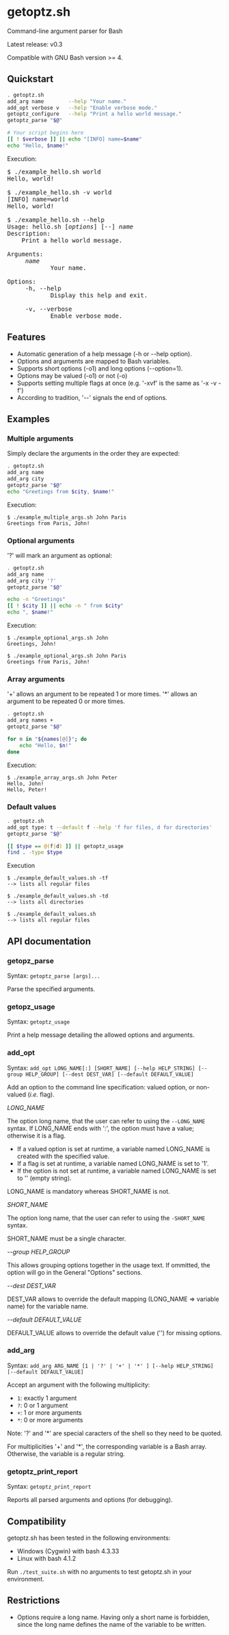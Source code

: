 # getoptz.sh

Command-line argument parser for Bash

Latest release: v0.3

Compatible with GNU Bash version >= 4.

## Quickstart
```bash
. getoptz.sh
add_arg name        --help "Your name."
add_opt verbose v   --help "Enable verbose mode."
getoptz_configure   --help "Print a hello world message."
getoptz_parse "$@"

# Your script begins here
[[ ! $verbose ]] || echo "[INFO] name=$name"
echo "Hello, $name!"
```

Execution:
<pre>
$ ./example_hello.sh world
Hello, world!

$ ./example_hello.sh -v world
[INFO] name=world
Hello, world!

$ ./example_hello.sh --help
Usage: hello.sh [<i>options</i>] [--] <i>name</i>
Description:
    Print a hello world message.

Arguments:
     <i>name</i>
            Your name.

Options:
     -h, --help
            Display this help and exit.

     -v, --verbose
            Enable verbose mode.
</pre>

## Features
* Automatic generation of a help message (-h or --help option).
* Options and arguments are mapped to Bash variables.
* Supports short options (-o1) and long options (--option=1).
* Options may be valued (-o1) or not (-o)
* Supports setting multiple flags at once (e.g. '-xvf' is the same as '-x -v -f')
* According to tradition, '--' signals the end of options.

## Examples
### Multiple arguments
Simply declare the arguments in the order they are expected:
```bash
. getoptz.sh
add_arg name
add_arg city
getoptz_parse "$@"
echo "Greetings from $city, $name!"
```

Execution:
```
$ ./example_multiple_args.sh John Paris
Greetings from Paris, John!
```

### Optional arguments
'?' will mark an argument as optional:
```bash
. getoptz.sh
add_arg name
add_arg city '?'
getoptz_parse "$@"

echo -n "Greetings"
[[ ! $city ]] || echo -n " from $city"
echo ", $name!"
```

Execution:
```
$ ./example_optional_args.sh John
Greetings, John!

$ ./example_optional_args.sh John Paris
Greetings from Paris, John!
```

### Array arguments
'+' allows an argument to be repeated 1 or more times.
'*' allows an argument to be repeated 0 or more times.
```bash
. getoptz.sh
add_arg names +
getoptz_parse "$@"

for n in "${names[@]}"; do
    echo "Hello, $n!"
done
```

Execution:
```
$ ./example_array_args.sh John Peter
Hello, John!
Hello, Peter!
```

### Default values
```bash
. getoptz.sh
add_opt type: t --default f --help 'f for files, d for directories'
getoptz_parse "$@"

[[ $type == @(f|d) ]] || getoptz_usage
find . -type $type
```

Execution
```
$ ./example_default_values.sh -tf
--> lists all regular files

$ ./example_default_values.sh -td
--> lists all directories

$ ./example_default_values.sh
--> lists all regular files
```

## API documentation

### getopz_parse
Syntax: ```getoptz_parse [args]...```

Parse the specified arguments.

### getopz_usage
Syntax: ``` getoptz_usage ```

Print a help message detailing the allowed options and arguments.

### add_opt
Syntax: ```add_opt LONG_NAME[:] [SHORT_NAME] [--help HELP_STRING] [--group HELP_GROUP] [--dest DEST_VAR] [--default DEFAULT_VALUE]```

Add an option to the command line specification: valued option, or non-valued (*i.e.* flag).


*LONG_NAME*

The option long name, that the user can refer to using the ```--LONG_NAME``` syntax.
If LONG_NAME ends with ':', the option must have a value; otherwise it is a flag.
* If a valued option is set at runtime, a variable named LONG_NAME is created with the specified value.
* If a flag is set at runtime, a variable named LONG_NAME is set to '1'.
* If the option is not set at runtime, a variable named LONG_NAME is set to '' (empty string).

LONG_NAME is mandatory whereas SHORT_NAME is not.


*SHORT_NAME*

The option long name, that the user can refer to using the ```-SHORT_NAME``` syntax.

SHORT_NAME must be a single character.


*--group HELP_GROUP*

This allows grouping options together in the usage text. If ommitted, the option will go in the General "Options" sections.


*--dest DEST_VAR*

DEST_VAR allows to override the default mapping (LONG_NAME => variable name) for the variable name.


*--default DEFAULT_VALUE*

DEFAULT_VALUE allows to override the default value ('') for missing options.

### add_arg
Syntax: ```add_arg ARG_NAME [1 | '?' | '+' | '*' ] [--help HELP_STRING] [--default DEFAULT_VALUE]```

Accept an argument with the following multiplicity:
* ```1```: exactly 1 argument
* ```?```: 0 or 1 argument
* ```+```: 1 or more arguments
* ```*```: 0 or more arguments
   
Note: '?' and '*' are special caracters of the shell so they need to be quoted.

For multiplicities '+' and '*', the corresponding variable is a Bash array. Otherwise, the variable is a regular string.

### getoptz_print_report
Syntax: ``` getoptz_print_report ```

Reports all parsed arguments and options (for debugging).

## Compatibility
getoptz.sh has been tested in the following environments:
* Windows (Cygwin) with bash 4.3.33
* Linux with bash 4.1.2

Run ```./test_suite.sh``` with no arguments to test getoptz.sh in your environment.

## Restrictions
* Options require a long name. Having only a short name is forbidden, since the long name defines the name of the variable to be written.
